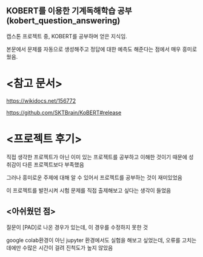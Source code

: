 ## KOBERT를 이용한 기계독해학습 공부(kobert_question_answering)

캡스톤 프로젝트 중, KOBERT를 공부하며 얻은 지식임.

본문에서 문제를 자동으로 생성해주고 정답에 대한 예측도 해준다는 점에서 매우 흥미로웠음.

# <참고 문서>

https://wikidocs.net/156772

https://github.com/SKTBrain/KoBERT#release

# <프로젝트 후기>

직접 생각한 프로젝트가 아닌 이미 있는 프로젝트를 공부하고 이해한 것이기 때문에 성취감이 다른 프로젝트보다 부족했음

그러나 흥미로운 주제에 대해 알 수 있어서 프로젝트를 공부하는 것이 재미있었음

이 프로젝트를 발전시켜 시험 문제를 직접 출제해보고 싶다는 생각이 들었음

## <아쉬웠던 점>

질문이 [PAD]로 나온 경우가 있는데, 이 경우를 수정하지 못한 것

google colab환경이 아닌 jupyter 환경에서도 실험을 해보고 싶었는데, 오류를 고치는 데에만 수많은 시간이 걸려 진척도가 높지 않았음
